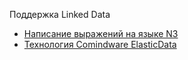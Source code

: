 Поддержка Linked Data
- [Написание выражений на языке N3](https://kb.comindware.ru/article/%D0%9D%D0%B0%D0%BF%D0%B8%D1%81%D0%B0%D0%BD%D0%B8%D0%B5-%D0%B2%D1%8B%D1%80%D0%B0%D0%B6%D0%B5%D0%BD%D0%B8%D0%B9-%D0%BD%D0%B0-%D1%8F%D0%B7%D1%8B%D0%BA%D0%B5-n3-2401.html)
- [Технология Comindware ElasticData](https://kb.comindware.ru/article/tehnologiya-comindware-elasticdata-4584.html)
